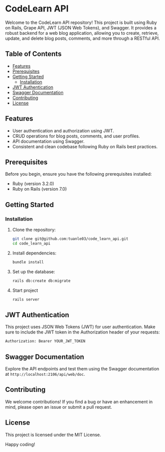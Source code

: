 # CodeLearn API

Welcome to the CodeLearn API repository! This project is built using Ruby on Rails, Grape API, JWT (JSON Web Tokens), and Swagger. It provides a robust backend for a web blog application, allowing you to create, retrieve, update, and delete blog posts, comments, and more through a RESTful API.

## Table of Contents

- [Features](#features)
- [Prerequisites](#prerequisites)
- [Getting Started](#getting-started)
  - [Installation](#installation)
- [JWT Authentication](#jwt-authentication)
- [Swagger Documentation](#swagger-documentation)
- [Contributing](#contributing)
- [License](#license)

## Features

- User authentication and authorization using JWT.
- CRUD operations for blog posts, comments, and user profiles.
- API documentation using Swagger.
- Consistent and clean codebase following Ruby on Rails best practices.

## Prerequisites

Before you begin, ensure you have the following prerequisites installed:

- Ruby (version 3.2.0)
- Ruby on Rails (version 7.0)

## Getting Started

### Installation

1. Clone the repository:

   ```bash
   git clone git@github.com:tuanle03/code_learn_api.git
   cd code_learn_api
   ```
   
2. Install dependencies:
    ```bash
   bundle install
   ```
3. Set up the database:
   ```bash
   rails db:create db:migrate
   ```
4. Start project
   ```bash
   rails server
   ```
## JWT Authentication
This project uses JSON Web Tokens (JWT) for user authentication. Make sure to include the JWT token in the Authorization header of your requests:
   ```bash
   Authorization: Bearer YOUR_JWT_TOKEN
   ```

## Swagger Documentation
Explore the API endpoints and test them using the Swagger documentation at `http://localhost:2106/api/web/doc`.

## Contributing
We welcome contributions! If you find a bug or have an enhancement in mind, please open an issue or submit a pull request.

## License
This project is licensed under the MIT License.

Happy coding!
   
